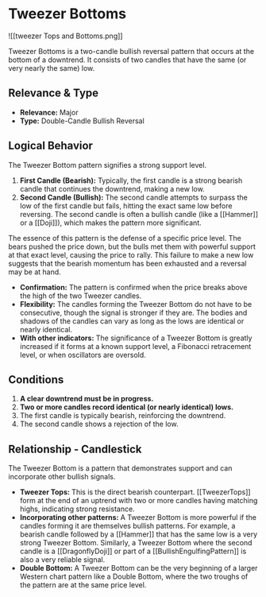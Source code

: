 # Tweezer Bottoms

![[tweezer Tops and Bottoms.png]]

Tweezer Bottoms is a two-candle bullish reversal pattern that occurs at the bottom of a downtrend. It consists of two candles that have the same (or very nearly the same) low.

## Relevance & Type

- **Relevance:** Major
- **Type:** Double-Candle Bullish Reversal

## Logical Behavior

The Tweezer Bottom pattern signifies a strong support level.

1.  **First Candle (Bearish):** Typically, the first candle is a strong bearish candle that continues the downtrend, making a new low.
2.  **Second Candle (Bullish):** The second candle attempts to surpass the low of the first candle but fails, hitting the exact same low before reversing. The second candle is often a bullish candle (like a [[Hammer]] or a [[Doji]]), which makes the pattern more significant.

The essence of this pattern is the defense of a specific price level. The bears pushed the price down, but the bulls met them with powerful support at that exact level, causing the price to rally. This failure to make a new low suggests that the bearish momentum has been exhausted and a reversal may be at hand.

- **Confirmation:** The pattern is confirmed when the price breaks above the high of the two Tweezer candles.
- **Flexibility:** The candles forming the Tweezer Bottom do not have to be consecutive, though the signal is stronger if they are. The bodies and shadows of the candles can vary as long as the lows are identical or nearly identical.
- **With other indicators:** The significance of a Tweezer Bottom is greatly increased if it forms at a known support level, a Fibonacci retracement level, or when oscillators are oversold.

## Conditions

1.  **A clear downtrend must be in progress.**
2.  **Two or more candles record identical (or nearly identical) lows.**
3.  The first candle is typically bearish, reinforcing the downtrend.
4.  The second candle shows a rejection of the low.

## Relationship - Candlestick

The Tweezer Bottom is a pattern that demonstrates support and can incorporate other bullish signals.

- **Tweezer Tops:** This is the direct bearish counterpart. [[TweezerTops]] form at the end of an uptrend with two or more candles having matching highs, indicating strong resistance.
- **Incorporating other patterns:** A Tweezer Bottom is more powerful if the candles forming it are themselves bullish patterns. For example, a bearish candle followed by a [[Hammer]] that has the same low is a very strong Tweezer Bottom. Similarly, a Tweezer Bottom where the second candle is a [[DragonflyDoji]] or part of a [[BullishEngulfingPattern]] is also a very reliable signal.
- **Double Bottom:** A Tweezer Bottom can be the very beginning of a larger Western chart pattern like a Double Bottom, where the two troughs of the pattern are at the same price level.
